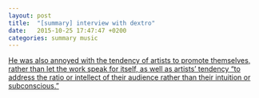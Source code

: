 ```yaml
---
layout: post
title:  "[summary] interview with dextro"
date:   2015-10-25 17:47:47 +0200
categories: summary music
---
```

[He was also annoyed with the tendency of artists to promote themselves, rather than let the work speak for itself, as well as artists’ tendency “to address the ratio or intellect of their audience rather than their intuition or subconscious.”](http://www.generateddesign.com/we-talked-with-dextro-one-of-the-most-elusive-algorithmic-artists/)